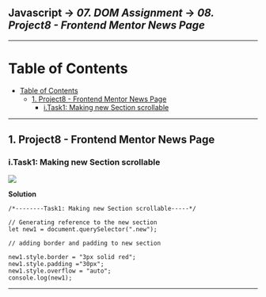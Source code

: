 ## Javascript -> <em>07. DOM Assignment</em> -> <em>08. Project8 - Frontend Mentor News Page</em> 

<hr/>

# Table of Contents
- [Table of Contents](#table-of-contents)
  - [1. Project8 - Frontend Mentor News Page](#1-project8---frontend-mentor-news-page)
    - [i.Task1: Making new Section scrollable](#itask1-making-new-section-scrollable)

<hr/>

## 1. Project8 - Frontend Mentor News Page

### i.Task1: Making new Section scrollable

![](../00.%20Output/)

**Solution**

```
/*--------Task1: Making new Section scrollable-----*/

// Generating reference to the new section
let new1 = document.querySelector(".new");

// adding border and padding to new section

new1.style.border = "3px solid red";
new1.style.padding ="30px";
new1.style.overflow = "auto";
console.log(new1);
```

<hr/>